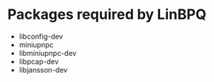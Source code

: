 # Packages required by LinBPQ

* libconfig-dev
* miniupnpc
* libminiupnpc-dev
* libpcap-dev
* libjansson-dev 
